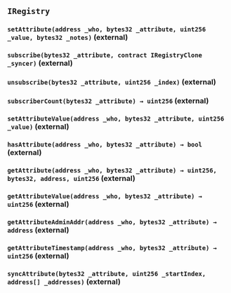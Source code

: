 ## `IRegistry`






### `setAttribute(address _who, bytes32 _attribute, uint256 _value, bytes32 _notes)` (external)





### `subscribe(bytes32 _attribute, contract IRegistryClone _syncer)` (external)





### `unsubscribe(bytes32 _attribute, uint256 _index)` (external)





### `subscriberCount(bytes32 _attribute) → uint256` (external)





### `setAttributeValue(address _who, bytes32 _attribute, uint256 _value)` (external)





### `hasAttribute(address _who, bytes32 _attribute) → bool` (external)





### `getAttribute(address _who, bytes32 _attribute) → uint256, bytes32, address, uint256` (external)





### `getAttributeValue(address _who, bytes32 _attribute) → uint256` (external)





### `getAttributeAdminAddr(address _who, bytes32 _attribute) → address` (external)





### `getAttributeTimestamp(address _who, bytes32 _attribute) → uint256` (external)





### `syncAttribute(bytes32 _attribute, uint256 _startIndex, address[] _addresses)` (external)






